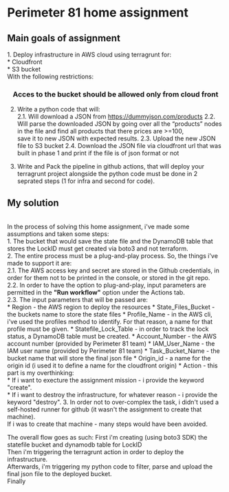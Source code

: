 <h1>Perimeter 81 home assignment</h1>
<h2>Main goals of assignment</h2>
1. Deploy infrastructure in AWS cloud using terragrunt for: <br>
    * Cloudfront <br>
    * S3 bucket <br>
With the following restrictions: <br>
<b><div align="center"><h3>Acces to the bucket should be allowed only from cloud front</b></div></h3>

2. Write a python code that will: <br>
2.1. Will download a JSON from https://dummyjson.com/products
2.2. Will parse the downloaded JSON by going over all the “products” nodes in the file and find all products that there prices are >=100, <br>
save it to new JSON with expected results.
2.3. Upload the new JSON file to S3 bucket
2.4. Download the JSON file via cloudfront url that was built in phase 1 and print if the file is of json format or not

3. Write and Pack the pipeline in github actions, that will deploy your terragrunt project alongside the python code must be done in 2 seprated steps
(1 for infra and second for code).

<h2>My solution</h2><br>
In the process of solving this home assignment, i've made some assumptions and taken some steps:<br>
1. The bucket that would save the state file and the DynamoDB table that stores the LockID must get created via boto3 and not terraform. <br>
2. The entire process must be a plug-and-play process. So, the things i've made to support it are:<br>
2.1. The AWS access key and secret are stored in the Github credentials, in order for them not to be printed in the console, or stored in the git repo. <br>
2.2. In order to have the option to plug-and-play, input parameters are permitted in the <b>"Run workflow"</b> option under the Actions tab. <br>
2.3. The input parameters that will be passed are:<br>
    * Region - the AWS region to deploy the resources
    * State_Files_Bucket - the buckets name to store the state files
    * Profile_Name - in the AWS cli, i've used the profiles method to identify. For that reason, a name for that profile must be given.
    * Statefile_Lock_Table - in order to track the lock status, a DynamoDB table must be created.
    * Account_Number - the AWS account number (provided by Perimeter 81 team)
    * IAM_User_Name - the IAM user name (provided by Perimeter 81 team)
    * Task_Bucket_Name - the bucket name that will store the final json file
    * Origin_id - a name for the origin id (i used it to define a name for the cloudfront origin)
    * Action - this part is my overthinking:<br>
      * If i want to execture the assignment mission - i provide the keyword "create".<br> 
      * If i want to destroy the infrastructure, for whatever reason - i provide the keyword "destroy". 
3. In order not to over-complex the task, i didn't used a self-hosted runner for github (it wasn't the assignment to create that machine).<br>
If i was to create that machine - many steps would have been avoided.

The overall flow goes as such:
First i'm creating (using boto3 SDK) the statefile bucket and dynamodb table for LockID <br>
Then i'm triggering the terragrunt action in order to deploy the infrastructure.<br>
Afterwards, i'm triggering my python code to filter, parse and upload the final json file to the deployed bucket. <br>
Finally